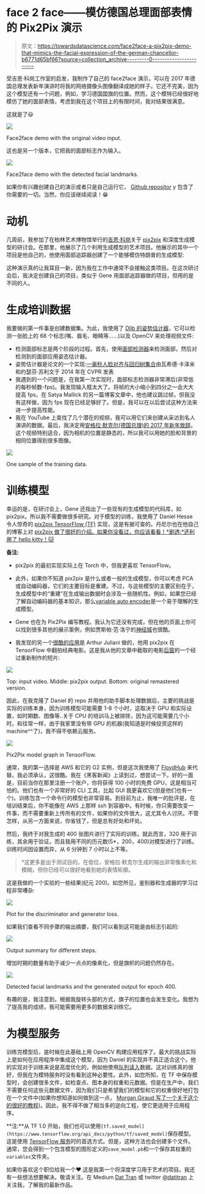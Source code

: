 # face 2 face——模仿德国总理面部表情的 Pix2Pix 演示

> 原文：<https://towardsdatascience.com/face2face-a-pix2pix-demo-that-mimics-the-facial-expression-of-the-german-chancellor-b6771d65bf66?source=collection_archive---------0----------------------->

受吉恩·科岗工作室的启发，我制作了自己的 face2face 演示，可以在 2017 年德国总理发表新年演讲时将我的网络摄像头图像翻译成她的样子。它还不完美，因为这个模型还有一个问题，例如，学习德国国旗的位置。然而，这个模特已经很好地模仿了她的面部表情，考虑到我在这个项目上的有限时间，我对结果很满意。

这就是了😃

![](img/51dd7d8468e2ac431de79390ff3acd5b.png)

Face2face demo with the original video input.

这也是另一个版本，它把我的面部标志作为输入。

![](img/98def98374f4a731f8832e3207e615dc.png)

Face2face demo with the detected facial landmarks.

如果你有兴趣创建自己的演示或者只是自己运行它， [Github repositor](https://github.com/datitran/face2face-demo) y 包含了你需要的一切。当然，你应该继续阅读！😁

# 动机

几周前，我参加了在柏林艺术博物馆举行的[吉恩·科岗](http://genekogan.com/)关于 [pix2pix](https://phillipi.github.io/pix2pix/) 和深度生成模型的研讨会。在那里，他展示了几个利用生成模型的艺术项目。他展示的其中一个项目是他自己的，他使用面部追踪器创建了一个能够模仿特朗普的生成模型:

这种演示真的让我耳目一新，因为我在工作中通常不会接触这类项目。在这次研讨会后，我决定创建自己的项目，类似于 Gene 用面部追踪器做的项目，但用的是不同的人。

# 生成培训数据

我要做的第一件事是创建数据集。为此，我使用了 [Dlib 的姿势估计器](http://dlib.net/face_landmark_detection.py.html)，它可以检测一张脸上的 68 个标志(嘴、眉毛、眼睛等……)以及 OpenCV 来处理视频文件:

*   检测面部标志是两个阶段的过程。首先，使用[面部检测器](https://github.com/davisking/dlib/blob/master/examples/face_detection_ex.cpp)来检测面部，然后对检测到的面部应用姿态估计器。
*   姿势估计器是论文的一个实现:[一毫秒人脸对齐与回归树集合](https://pdfs.semanticscholar.org/d78b/6a5b0dcaa81b1faea5fb0000045a62513567.pdf)由瓦希德·卡泽米和约瑟芬·苏利文于 2014 年在 CVPR 发表
*   我遇到的一个问题是，在我第一次实现时，面部标志检测器非常滞后(非常低的每秒帧数-fps)。我发现输入框太大了。将帧的大小缩小到四分之一会大大提高 fps。在 Satya Mallick 的另一篇博客文章中，他也建议跳过帧，但我没有这样做，因为 fps 现在已经足够好了。但是，我可以在以后尝试这种方法来进一步提高性能。
*   我在 YouTube 上查找了几个潜在的视频，我可以用它们来创建从采访到名人演讲的数据。最后，我决定用[安格拉·默克尔(德国总理)的 2017 年新年致辞](https://youtu.be/mJEKql2QV48)。这个视频特别适合，因为相机的位置是静态的，所以我可以用她的脸和背景的相同位置得到很多图像。

![](img/b355b838effeb1431cb5bb66188acce7.png)

One sample of the training data.

# 训练模型

幸运的是，在研讨会上，Gene 还指出了一些现有的生成模型的代码库，如 pix2pix。所以我不需要做很多研究。对于模型的训练，我使用了 Daniel Hesse 令人惊奇的 [pix2pix TensorFlow (TF)](https://github.com/affinelayer/pix2pix-tensorflow) 实现，这是有据可查的。丹尼尔也在他自己的博客上对 [pix2pix 做了很好的介绍。如果你没看过，你应该看看！*剧透:*还利用了 hello kitty！🐱](https://affinelayer.com/pix2pix/)

**备注:**

*   pix2pix 的最初实现实际上在 Torch 中，但我更喜欢 TensorFlow。
*   此外，如果你不知道 pix2pix 是什么或者一般的生成模型，你可以考虑 PCA 或自动编码器，它们的主要目标是重建。不过，与这些模型的主要区别在于，生成模型中的“重建”在生成输出数据时会涉及一些随机性。例如，如果您已经了解自动编码器的基本知识，那么[variable auto encoder](http://kvfrans.com/variational-autoencoders-explained/)是一个易于理解的生成模型。
*   Gene 也在为 Pix2Pix 编写教程。我认为它还没有完成，但在他的页面上你可以找到很多其他的展示案例，例如贾斯帕·范·洛宁的[神经城](https://jaspervanloenen.com/neural-city/)也很酷。

*   我发现的另一个[很酷的应用](https://hackernoon.com/remastering-classic-films-in-tensorflow-with-pix2pix-f4d551fa0503)是 Arthur Juliani 做的，他用 pix2pix 在 TensorFlow 中翻拍经典电影。这是我从他的文章中截取的电影[后窗](http://www.imdb.com/title/tt0047396/?ref_=nv_sr_1)的一个经过重新制作的短片:

![](img/39e0b3426e21284f5322e56fe8d4eea8.png)

Top: input video. Middle: pix2pix output. Bottom: original remastered version.

因此，在我克隆了 Daniel 的 repo 并用他的助手脚本处理数据后，主要的挑战是实际的训练本身，因为训练模型可能需要 1-8 个小时，这取决于 GPU 和实际设置，如时期数、图像等..关于 CPU 的培训马上被排除，因为这可能需要几个小时。和往常一样，由于我家里没有带 GPU 的机器(我知道是时候投资这样的 machine^^了)，我不得不依赖云服务。

![](img/e06c6e4da0dfcce65f4a846a97011135.png)

Pix2Pix model graph in TensorFlow.

通常，我的第一选择是 AWS 和它的 G2 实例，但是这次我使用了 [FloydHub](https://www.floydhub.com/) 来代替。我必须承认，这很酷。我在《黑客新闻》上读到过，想尝试一下。好的一面是，目前当你在那里注册一个账户，你将获得 100 小时的免费 GPU，这是相当可怕的。他们也有一个非常好的 CLI 工具，比起 GUI 我更喜欢它(但是他们也有一个)。训练包含一个命令行的模型也非常容易。到目前为止，我唯一的批评是，在培训结束后，你不能像在 AWS 上那样 ssh 到容器中。有时候，你只需要改变一件事，而不需要重新上传所有的文件，如果你的文件很大，这尤其令人讨厌。不管怎样，从另一方面来说，你省钱了，但是总有好处和坏处。

然后，我终于对我生成的 400 张图片进行了实际的训练。就此而言，320 用于训练，其余用于验证。而且我用不同的历元数(5*，200，400)对模型进行了训练。训练时间因设置而异，从 6 分钟到 7 小时以上不等。

> *这更多是出于测试目的。在低位，安格拉·默克尔生成的输出非常像素化和模糊，但你已经可以很好地看到她的表情轮廓。

这是我做的一个实验的一些结果(纪元 200)。如您所见，鉴别器和生成器的学习过程非常嘈杂:

![](img/70c4379ca602d0fb1adff8151a5c32c2.png)

Plot for the discriminator and generator loss.

如果我们查看不同步骤的输出摘要，我们可以看到这可能是由标志引起的:

![](img/4f6b29475b0d4d88052b44bb27eb1703.png)

Output summary for different steps.

增加时期的数量有助于减少一点点的像素化，但是旗帜的问题仍然存在。

![](img/373df426440af8dfbba450c927feacfb.png)

Detected facial landmarks and the generated output for epoch 400.

有趣的是，我注意到，根据我旋转头部的方式，旗子的位置也会发生变化。我想为了提高我的成绩，我可能需要用更多的数据来训练它。

# 为模型服务

训练完模型后，是时候在此基础上用 OpenCV 构建应用程序了。最大的挑战实际上是如何在应用程序中集成这个模型，因为 Daniel 的实现并不真正适合这个。他的实现对于训练来说是高度优化的，例如他使用[队列读入](https://www.tensorflow.org/versions/r0.12/api_docs/python/io_ops/input_pipeline)数据。这对训练真的很好，但我在为模特服务时没有看到这种必要性。此外，如您所知，在 TF 中保存模型时，会创建很多文件，如检查点、图本身的权重和元数据。但是在生产中，我们不需要任何这些元数据文件，因为我们只是希望我们的模型和它的权重很好地打包在一个文件中(如果你想知道如何做到这一点， [Morgan Giraud 写了一个关于这个的很好的教程](https://blog.metaflow.fr/tensorflow-how-to-freeze-a-model-and-serve-it-with-a-python-api-d4f3596b3adc))。因此，我不得不做了相当多的逆向工程，使它更适用于应用程序。

**注:**从 TF 1.0 开始，我们也可以使用`[tf.saved_model](https://www.tensorflow.org/api_docs/python/tf/saved_model)`保存模型。这是使用 [TensorFlow 服务](https://tensorflow.github.io/serving/)时的首选方式。但是，这种方法也会创建多个文件。通常，您会得到一个包含模型的图形定义的`save_model.pb`和一个保存其权重的`variables`文件夹。

如果你喜欢这个职位给我一个❤️.这是我第一个将深度学习用于艺术的项目。我还有一些想法想要解决。敬请关注。在 Medium [Dat Tran](https://medium.com/u/4ff6d2f67626?source=post_page-----b6771d65bf66--------------------------------) 或 twitter [@datitran](https://twitter.com/datitran) 上关注我，了解我的最新作品。